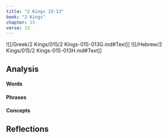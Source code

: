 ```yaml
---
title: "2 Kings 15:13"
book: "2 Kings"
chapter: 15
verse: 13
---
```

![[/Greek/2 Kings/015/2 Kings-015-013G.md#Text]]
![[/Hebrew/2 Kings/015/2 Kings-015-013H.md#Text]]

## Analysis

#### Words

#### Phrases

#### Concepts

## Reflections
